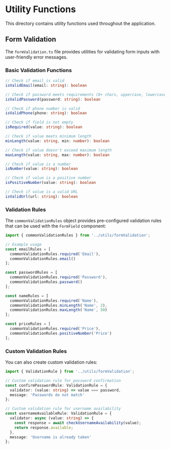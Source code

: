 # Utility Functions

This directory contains utility functions used throughout the application.

## Form Validation

The `formValidation.ts` file provides utilities for validating form inputs with user-friendly error messages.

### Basic Validation Functions

```typescript
// Check if email is valid
isValidEmail(email: string): boolean

// Check if password meets requirements (8+ chars, uppercase, lowercase, number)
isValidPassword(password: string): boolean

// Check if phone number is valid
isValidPhone(phone: string): boolean

// Check if field is not empty
isRequired(value: string): boolean

// Check if value meets minimum length
minLength(value: string, min: number): boolean

// Check if value doesn't exceed maximum length
maxLength(value: string, max: number): boolean

// Check if value is a number
isNumber(value: string): boolean

// Check if value is a positive number
isPositiveNumber(value: string): boolean

// Check if value is a valid URL
isValidUrl(url: string): boolean
```

### Validation Rules

The `commonValidationRules` object provides pre-configured validation rules that can be used with the `FormField` component:

```typescript
import { commonValidationRules } from '../utils/formValidation';

// Example usage
const emailRules = [
  commonValidationRules.required('Email'),
  commonValidationRules.email()
];

const passwordRules = [
  commonValidationRules.required('Password'),
  commonValidationRules.password()
];

const nameRules = [
  commonValidationRules.required('Name'),
  commonValidationRules.minLength('Name', 2),
  commonValidationRules.maxLength('Name', 50)
];

const priceRules = [
  commonValidationRules.required('Price'),
  commonValidationRules.positiveNumber('Price')
];
```

### Custom Validation Rules

You can also create custom validation rules:

```typescript
import { ValidationRule } from '../utils/formValidation';

// Custom validation rule for password confirmation
const confirmPasswordRule: ValidationRule = {
  validator: (value: string) => value === password,
  message: 'Passwords do not match'
};

// Custom validation rule for username availability
const usernameAvailableRule: ValidationRule = {
  validator: async (value: string) => {
    const response = await checkUsernameAvailability(value);
    return response.available;
  },
  message: 'Username is already taken'
};
```